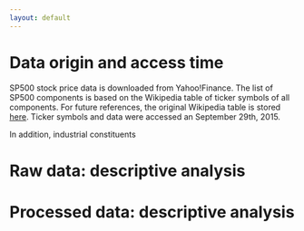 ```yaml
---
layout: default
---
```


# Data origin and access time

SP500 stock price data is downloaded from Yahoo!Finance. The list of
SP500 components is based on the Wikipedia table of ticker symbols of
all components. For future references, the original Wikipedia table is
stored [here](wikipedia_table.html). Ticker symbols and data were
accessed an September 29th, 2015.

In addition, industrial constituents

# Raw data: descriptive analysis



# Processed data: descriptive analysis
